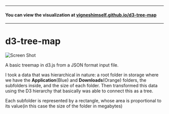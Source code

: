 <hr>

#### You can view the visualization at [vigneshimself.github.io/d3-tree-map](https://vigneshimself.github.io/d3-tree-map/)

<hr/>

# d3-tree-map

![Screen Shot](https://user-images.githubusercontent.com/40684259/159454035-02e1549d-f2e1-4ca8-b6f9-72d66d6c5646.png)

A basic treemap in d3.js from a JSON format input file. 

I took a data that was hierarchical in nature: a root folder in storage where we have the <b>Application</b>(Blue) and <b>Downloads</b>(Orange) folders, the subfolders inside, and the size of each folder. Then transformed this data using the D3 hierarchy that basically was able to connect this as a tree.

Each subfolder is represented by a rectangle, whose area is proportional to its value(in this case the size of the folder in megabytes)

